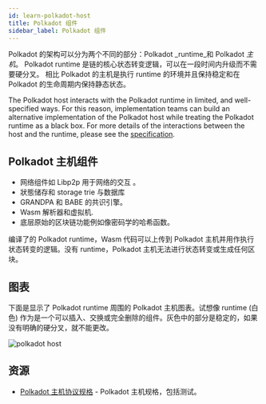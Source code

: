 ```yaml
---
id: learn-polkadot-host
title: Polkadot 组件
sidebar_label: Polkadot 组件
---
```


Polkadot 的架构可以分为两个不同的部分：Polkadot _runtime_和 Polkadot _主机_。 Polkadot runtime 是链的核心状态转变逻辑，可以在一段时间内升级而不需要硬分叉。 相比 Polkadot 的主机是执行 runtime 的环境并且保持稳定和在 Polkadot 的生命周期内保持静态状态。

The Polkadot host interacts with the Polkadot runtime in limited, and well-specified ways. For this reason, implementation teams can build an alternative implementation of the Polkadot host while treating the Polkadot runtime as a black box. For more details of the interactions between the host and the runtime, please see the [specification](https://github.com/w3f/polkadot-spec/).

## Polkadot 主机组件

- 网络组件如 Libp2p 用于网络的交互 。
- 狀態储存和 storage trie 与数据库
- GRANDPA 和 BABE 的共识引擎。
- Wasm 解析器和虚拟机.
- 底层原始的区块链功能例如像密码学的哈希函数。

编译了的 Polkadot runtime，Wasm 代码可以上传到 Polkadot 主机并用作执行状态转变的逻辑。没有 runtime，Polkadot 主机无法进行状态转变或生成任何区块。

## 图表

下面是显示了 Polkadot runtime 周围的 Polkadot 主机图表。试想像 runtime (白色) 作为是一个可以插入、交换或完全删除的组件。灰色中的部分是稳定的，如果没有明确的硬分叉，就不能更改。

![polkadot host](assets/updated_pre.png)

## 资源

- [Polkadot 主机协议规格](https://github.com/w3f/polkadot-spec) - Polkadot 主机规格，包括测试。
